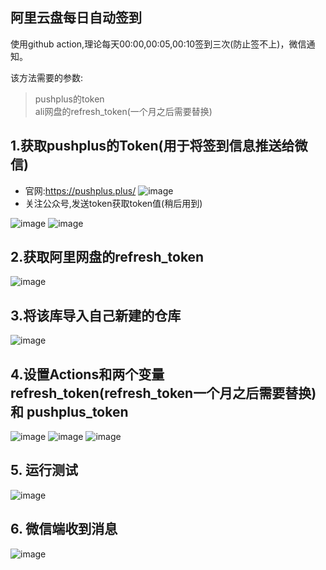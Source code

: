 ## 阿里云盘每日自动签到
使用github action,理论每天00:00,00:05,00:10签到三次(防止签不上)，微信通知。

该方法需要的参数:
> pushplus的token  
ali网盘的refresh_token(一个月之后需要替换)
## 1.获取pushplus的Token(用于将签到信息推送给微信)
- 官网:https://pushplus.plus/
![image](https://github.com/Synchronized1/alipan_auto_sign/assets/58451554/f9d84bca-98f1-4028-a910-a557c59f533d)
- 关注公众号,发送token获取token值(稍后用到)

![image](https://github.com/Synchronized1/alipan_auto_sign/assets/58451554/c57520cb-8248-4036-b4b5-743f79d8ebca)
![image](https://github.com/Synchronized1/alipan_auto_sign/assets/58451554/d704169b-b862-4a57-b0ad-a305c75791f9)
## 2.获取阿里网盘的refresh_token
![image](https://github.com/Synchronized1/alipan_auto_sign/assets/58451554/b67d9e7c-a4a9-4603-a88d-7534b139732b)
## 3.将该库导入自己新建的仓库
![image](https://github.com/Synchronized1/alipan_auto_sign/assets/58451554/47ae04e7-2cb9-4ee1-be77-4acaf9f5a7f2)
## 4.设置Actions和两个变量 refresh_token(refresh_token一个月之后需要替换) 和 pushplus_token
![image](https://github.com/Synchronized1/alipan_auto_sign/assets/58451554/0a94e24a-0853-4ad2-af4a-8c62bba40173)
![image](https://github.com/Synchronized1/alipan_auto_sign/assets/58451554/01f3ac0d-7bf9-41a4-bb53-ab8cbe401992)
![image](https://github.com/Synchronized1/alipan_auto_sign/assets/58451554/7c29bb68-8939-419b-919d-055e44e52eb1)
## 5. 运行测试
![image](https://github.com/Synchronized1/alipan_auto_sign/assets/58451554/7c89ae38-e21d-47bc-a99a-0f8c9a673127)
## 6. 微信端收到消息
![image](https://github.com/Synchronized1/alipan_auto_sign/assets/58451554/9c6b5f0f-f95b-418e-86da-527053e11d50)
